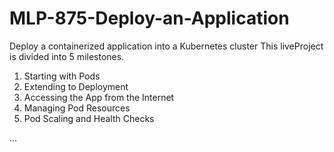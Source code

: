# MLP-875-Deploy-an-Application
Deploy a containerized application into a Kubernetes cluster
This liveProject is divided into 5 milestones.
1. Starting with Pods
2. Extending to Deployment
3. Accessing the App from the Internet
4. Managing Pod Resources
5. Pod Scaling and Health Checks

...
